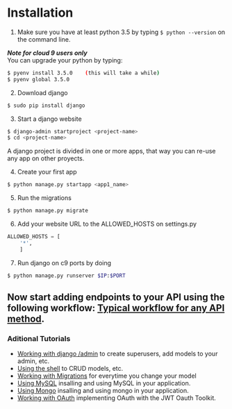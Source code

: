 # Installation


1) Make sure you have at least python 3.5 by typing `$ python --version` on the command line.

***Note for cloud 9 users only***  
You can upgrade your python by typing:
```sh
$ pyenv install 3.5.0    (this will take a while)
$ pyenv global 3.5.0
```

2) Download django

```sh
$ sudo pip install django
```

3) Start a django website

```sh
$ django-admin startproject <project-name>
$ cd <project-name>
```
A django project is divided in one or more apps, that way you can re-use any app on other proyects.

4) Create your first app

```sh
$ python manage.py startapp <app1_name>
```

5) Run the migrations

```sh
$ python manage.py migrate
```

6) Add your website URL to the ALLOWED_HOSTS on settings.py

```python
ALLOWED_HOSTS = [
    '*',
    ]
```


7) Run django on c9 ports by doing 

```sh
$ python manage.py runserver $IP:$PORT
```

## Now start adding endpoints to your API using the following workflow: [Typical workflow for any API method](quick_tutorials/FIRST_APP.md).




### Aditional Tutorials
- [Working with django /admin](quick_tutorials/ADMIN.md) to create superusers, add models to your admin, etc.
- [Using the shell](quick_tutorials/DATABASE_API.md) to CRUD models, etc.
- [Working with Migrations](quick_tutorials/MIGRATIONS.md) for everytime you change your model
- [Using MySQL](quick_tutorials/MYSQL.md) insalling and using MySQL in your application.
- [Using Mongo](quick_tutorials/MONGO.md) insalling and using mongo in your application.
- [Working with OAuth](quick_tutorials/OAUTH.md) implementing OAuth with the JWT Oauth Toolkit.
